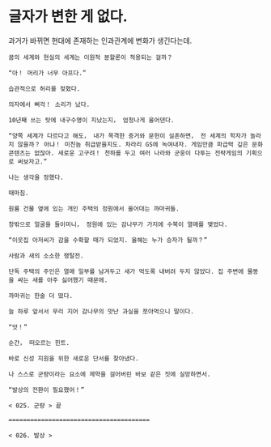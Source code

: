 # 글자가 변한 게 없다.

과거가 바뀌면 현대에 존재하는 인과관계에 변화가 생긴다는데.

	꿈의 세계와 현실의 세계는 이원적 분할론이 적용되는 걸까？

	“아！ 머리가 너무 아프다.”

	습관적으로 허리를 젖혔다.

	의자에서 삐걱！ 소리가 났다.

	10년째 쓰는 탓에 내구수명이 지났는지， 엄청나게 울어댄다.

	“양쪽 세계가 다르다고 해도， 내가 목격한 증거와 문헌이 실존하면， 전 세계의 학자가 놀라지 않을까？ 아냐！ 미친놈 취급받을지도. 차라리 GS에 녹여내자. 게임만큼 파급력 깊은 문화콘텐츠는 없잖아. 새로운 고구려！ 천하를 두고 여러 나라와 군웅이 다투는 전략게임의 기획으로 써보자고.”

	나는 생각을 정했다.

	때마침.

	원룸 건물 옆에 있는 개인 주택의 정원에서 울어대는 까마귀들.

	창밖으로 얼굴을 들이미니， 정원에 있는 감나무가 가지에 수북이 열매를 맺었다.

	“이웃집 아저씨가 감을 수확할 때가 되었지. 올해는 누가 승자가 될까？”

	사람과 새의 소소한 쟁탈전.

	단독 주택의 주인은 열매 일부를 남겨두고 새가 먹도록 내버려 두지 않았다. 집 주변에 물똥을 싸는 새를 아주 싫어했기 때문에.

	까마귀는 한술 더 떴다.

	늘 하루 앞서서 무리 지어 감나무의 맛난 과실을 쪼아먹으니 말이다.

	“앗！”

	순간， 떠오르는 힌트.

	바로 신성 지원을 위한 새로운 단서를 찾아냈다.

	나 스스로 군량이라는 요소에 제약을 걸어버린 바보 같은 짓에 실망하면서.

	“발상의 전환이 필요했어！”

	< 025. 군량 > 끝

	=======================================

	< 026. 발상 >